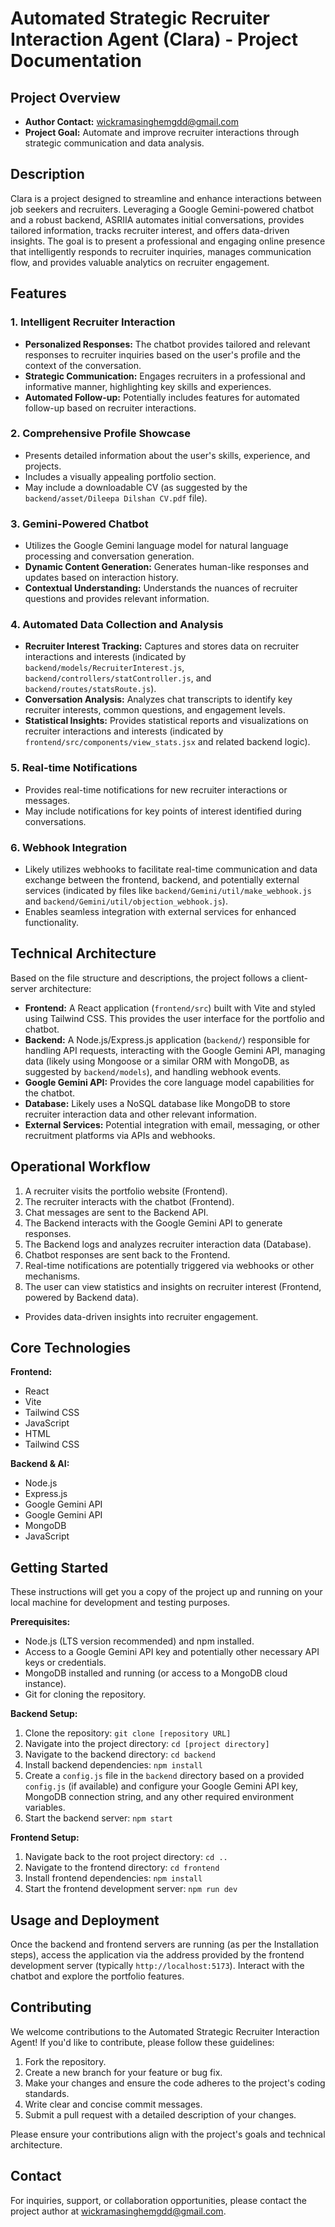 # Automated Strategic Recruiter Interaction Agent (Clara) - Project Documentation

## Project Overview
*   **Author Contact:** wickramasinghemgdd@gmail.com
*   **Project Goal:** Automate and improve recruiter interactions through strategic communication and data analysis.

## Description

Clara is a project designed to streamline and enhance interactions between job seekers and recruiters. Leveraging a Google Gemini-powered chatbot and a robust backend, ASRIIA automates initial conversations, provides tailored information, tracks recruiter interest, and offers data-driven insights. The goal is to present a professional and engaging online presence that intelligently responds to recruiter inquiries, manages communication flow, and provides valuable analytics on recruiter engagement.

## Features

### 1. Intelligent Recruiter Interaction

*   **Personalized Responses:** The chatbot provides tailored and relevant responses to recruiter inquiries based on the user's profile and the context of the conversation.
*   **Strategic Communication:** Engages recruiters in a professional and informative manner, highlighting key skills and experiences.
*   **Automated Follow-up:** Potentially includes features for automated follow-up based on recruiter interactions.

### 2. Comprehensive Profile Showcase

*   Presents detailed information about the user's skills, experience, and projects.
*   Includes a visually appealing portfolio section.
*   May include a downloadable CV (as suggested by the `backend/asset/Dileepa Dilshan CV.pdf` file).

### 3. Gemini-Powered Chatbot

*   Utilizes the Google Gemini language model for natural language processing and conversation generation.
*   **Dynamic Content Generation:** Generates human-like responses and updates based on interaction history.
*   **Contextual Understanding:** Understands the nuances of recruiter questions and provides relevant information.

### 4. Automated Data Collection and Analysis

*   **Recruiter Interest Tracking:** Captures and stores data on recruiter interactions and interests (indicated by `backend/models/RecruiterInterest.js`, `backend/controllers/statController.js`, and `backend/routes/statsRoute.js`).
*   **Conversation Analysis:** Analyzes chat transcripts to identify key recruiter interests, common questions, and engagement levels.
*   **Statistical Insights:** Provides statistical reports and visualizations on recruiter interactions and interests (indicated by `frontend/src/components/view_stats.jsx` and related backend logic).

### 5. Real-time Notifications

*   Provides real-time notifications for new recruiter interactions or messages.
*   May include notifications for key points of interest identified during conversations.

### 6. Webhook Integration

*   Likely utilizes webhooks to facilitate real-time communication and data exchange between the frontend, backend, and potentially external services (indicated by files like `backend/Gemini/util/make_webhook.js` and `backend/Gemini/util/objection_webhook.js`).
*   Enables seamless integration with external services for enhanced functionality.
## Technical Architecture

Based on the file structure and descriptions, the project follows a client-server architecture:

*   **Frontend:** A React application (`frontend/src`) built with Vite and styled using Tailwind CSS. This provides the user interface for the portfolio and chatbot.
*   **Backend:** A Node.js/Express.js application (`backend/`) responsible for handling API requests, interacting with the Google Gemini API, managing data (likely using Mongoose or a similar ORM with MongoDB, as suggested by `backend/models`), and handling webhook events.
*   **Google Gemini API:** Provides the core language model capabilities for the chatbot.
*   **Database:** Likely uses a NoSQL database like MongoDB to store recruiter interaction data and other relevant information.
*   **External Services:** Potential integration with email, messaging, or other recruitment platforms via APIs and webhooks.
## Operational Workflow

1.  A recruiter visits the portfolio website (Frontend).
2.  The recruiter interacts with the chatbot (Frontend).
3.  Chat messages are sent to the Backend API.
4.  The Backend interacts with the Google Gemini API to generate responses.
5.  The Backend logs and analyzes recruiter interaction data (Database).
6.  Chatbot responses are sent back to the Frontend.
7.  Real-time notifications are potentially triggered via webhooks or other mechanisms.
8.  The user can view statistics and insights on recruiter interest (Frontend, powered by Backend data).
*   Provides data-driven insights into recruiter engagement.
## Core Technologies

**Frontend:**

*   React
*   Vite
*   Tailwind CSS
*   JavaScript
*   HTML
*   Tailwind CSS

**Backend & AI:**
*   Node.js
*   Express.js
*   Google Gemini API
*   Google Gemini API
*   MongoDB 
*   JavaScript

## Getting Started

These instructions will get you a copy of the project up and running on your local machine for development and testing purposes.

**Prerequisites:**

*   Node.js (LTS version recommended) and npm installed.
*   Access to a Google Gemini API key and potentially other necessary API keys or credentials.
*   MongoDB installed and running (or access to a MongoDB cloud instance).
*   Git for cloning the repository.

**Backend Setup:**

1.  Clone the repository: `git clone [repository URL]`
2.  Navigate into the project directory: `cd [project directory]`
3.  Navigate to the backend directory: `cd backend`
4.  Install backend dependencies: `npm install`
5.  Create a `config.js` file in the `backend` directory based on a provided `config.js` (if available) and configure your Google Gemini API key, MongoDB connection string, and any other required environment variables.
6.  Start the backend server: `npm start`

**Frontend Setup:**

1.  Navigate back to the root project directory: `cd ..`
2.  Navigate to the frontend directory: `cd frontend`
3.  Install frontend dependencies: `npm install`
4.  Start the frontend development server: `npm run dev`

## Usage and Deployment

Once the backend and frontend servers are running (as per the Installation steps), access the application via the address provided by the frontend development server (typically `http://localhost:5173`). Interact with the chatbot and explore the portfolio features.

## Contributing
We welcome contributions to the Automated Strategic Recruiter Interaction Agent! If you'd like to contribute, please follow these guidelines:

1.  Fork the repository.
2.  Create a new branch for your feature or bug fix.
3.  Make your changes and ensure the code adheres to the project's coding standards.
4.  Write clear and concise commit messages.
5.  Submit a pull request with a detailed description of your changes.

Please ensure your contributions align with the project's goals and technical architecture.

## Contact
For inquiries, support, or collaboration opportunities, please contact the project author at wickramasinghemgdd@gmail.com.
